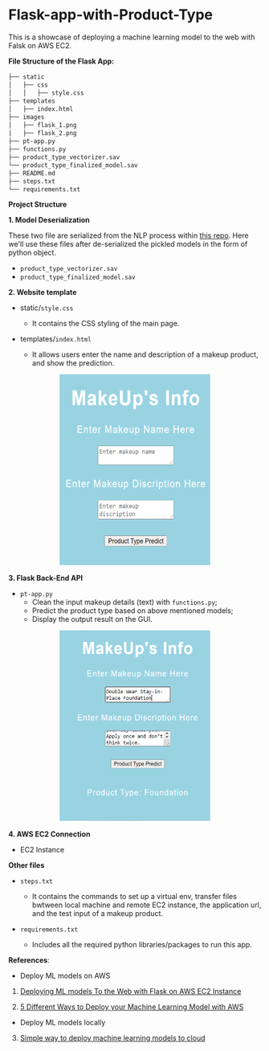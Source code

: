 # Flask-app-with-Product-Type

This is a showcase of deploying a machine learning model to the web with Falsk on AWS EC2.

**File Structure of the Flask App:**  

```
├── static  
│   ├── css  
│   │   ├── style.css  
├── templates  
│   ├── index.html  
├── images  
│   ├── flask_1.png  
|   ├── flask_2.png  
├── pt-app.py  
├── functions.py  
├── product_type_vectorizer.sav  
└── product_type_finalized_model.sav  
├── README.md
├── steps.txt 
└── requirements.txt
```  

 **Project Structure**
 
 **1. Model Deserialization**  

These two file are serialized from the NLP process within [this repo](https://github.com/xxuanwang/NLP-Project-with-Beatuty-Porducts). Here we'll use these files after de-serialized the pickled models in the form of python object.  
    
  - `product_type_vectorizer.sav`
  - `product_type_finalized_model.sav`

 **2. Website template**  
  - static/`style.css`  
    - It contains the CSS styling of the main page.
 
  - templates/`index.html` 
    - It allows users enter the name and description of a makeup product, and show the prediction.  

<p align="center">
<img src="images/flask_1.png" width="300" height="380">
</p>

**3. Flask Back-End API**
  - `pt-app.py`
    - Clean the input makeup details (text) with `functions.py`;
    - Predict the product type based on above mentioned models;
    - Display the output result on the GUI.  

<p align="center">
 <img src="images/flask_2.png" width="300" height="380">
</p>

**4. AWS EC2 Connection**
  - EC2 Instance

**Other files**  

  - `steps.txt`
    - It contains the commands to set up a virtual env, transfer files bwtween local machine and remote EC2 instance, the application url, and the test input of a makeup product.
 
  - `requirements.txt`
    - Includes all the required python libraries/packages to run this app.  

**References**:
- Deploy ML models on AWS  
1. [Deploying ML models To the Web with Flask on AWS EC2 Instance](https://medium.com/shapeai/deploying-flask-application-with-ml-models-on-aws-ec2-instance-3b9a1cec5e13)

2. [5 Different Ways to Deploy your Machine Learning Model with AWS](https://towardsdatascience.com/5-different-ways-to-deploy-your-machine-learning-model-with-aws-bd676ab5f8d4)  

- Deploy ML models locally
3. [Simple way to deploy machine learning models to cloud](https://towardsdatascience.com/simple-way-to-deploy-machine-learning-models-to-cloud-fd58b771fdcf)  
